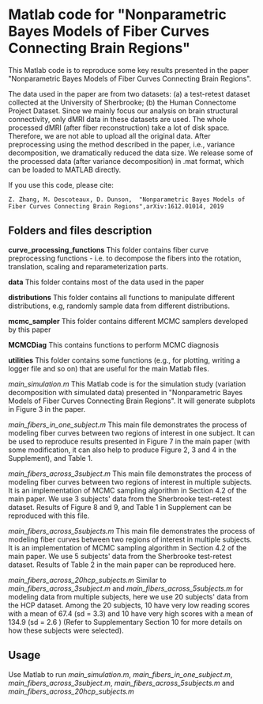 Matlab code for
"Nonparametric Bayes Models of Fiber Curves Connecting Brain Regions"
==============
This Matlab code is to reproduce some key results presented in the paper "Nonparametric Bayes Models of Fiber Curves Connecting Brain Regions".

The data used in the paper are from two datasets: (a) a test-retest dataset collected at the University of Sherbrooke; (b) the Human Connectome Project Dataset. Since we mainly focus our analysis on brain structural connectivity, only dMRI data in these datasets are used. The whole processed dMRI (after fiber reconstruction) take a lot of disk space. Therefore, we are not able to upload all the original data. After preprocessing using the method described in the paper, i.e., variance decomposition, we dramatically reduced the data size. We release some of the processed data (after variance decomposition) in .mat format, which can be loaded to MATLAB directly.

If you use this code, please cite:

```
Z. Zhang, M. Descoteaux, D. Dunson,  "Nonparametric Bayes Models of Fiber Curves Connecting Brain Regions",arXiv:1612.01014, 2019
```

Folders and files description
-----
**curve_processing_functions**
This folder contains fiber curve preprocessing functions - i.e. to decompose the fibers into the rotation, translation, scaling and reparameterization parts.

**data**
This folder contains most of the data used in the paper

**distributions**
This folder contains all functions to manipulate different distributions, e.g, randomly sample data from different distributions. 

**mcmc_sampler**
This folder contains different MCMC samplers developed by this paper

**MCMCDiag**
This contains functions to perform MCMC diagnosis 

**utilities**
This folder contains some functions (e.g., for plotting, writing a logger file and so on) that are useful for the main Matlab files. 

*main_simulation.m* This Matlab code is for the simulation study (variation decomposition with simulated data) presented in "Nonparametric Bayes Models of Fiber Curves Connecting Brain Regions". It will generate subplots in Figure 3 in the paper.

*main_fibers_in_one_subject.m* This main file demonstrates the process of modeling fiber curves between two regions of interest in one subject. It can be used to reproduce results presented in Figure 7 in the main paper (with some modification, it can also help to produce Figure 2, 3 and 4 in the Supplement), and Table 1.

*main_fibers_across_3subject.m* This main file demonstrates the process of modeling fiber curves between two regions of interest in multiple subjects. It is an implementation of MCMC sampling algorithm in Section 4.2 of the main paper. We use 3 subjects' data from the Sherbrooke test-retest dataset. Results of Figure 8 and 9, and Table 1 in Supplement can be reproduced with this file.

*main_fibers_across_5subjects.m* This main file demonstrates the process of modeling fiber curves between two regions of interest in multiple subjects. It is an implementation of MCMC sampling algorithm in Section 4.2 of the main paper. We use 5 subjects' data from the Sherbrooke test-retest dataset. Results of Table 2 in the main paper can be reproduced here. 

*main_fibers_across_20hcp_subjects.m* Similar to *main_fibers_across_3subject.m* and *main_fibers_across_5subjects.m* for modeling data from multiple subjects, here we use 20 subjects' data from the HCP dataset. Among the 20 subjects, 10 have very low reading scores with a mean of 67.4 (sd = 3.3) and 10 have very high scores with a mean of 134.9 (sd = 2.6 ) (Refer to Supplementary
Section 10 for more details on how these subjects were selected).



Usage
-----
Use Matlab to run *main_simulation.m*, *main_fibers_in_one_subject.m*, *main_fibers_across_3subject.m*, *main_fibers_across_5subjects.m* and *main_fibers_across_20hcp_subjects.m*